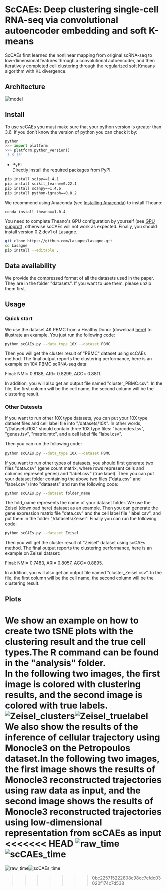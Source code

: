 # ScCAEs: Deep clustering single-cell RNA-seq via convolutional autoencoder embedding and soft K-means
ScCAEs first learned the nonlinear mapping from original scRNA-seq to low-dimensional features through a convolutional autoencoder, and then iteratively completed cell clustering through the regularized soft Kmeans algorithm with KL divergence. 

## Architecture
![model](https://github.com/gushenweiz/scCAEs/blob/master/Architecture/model.png)
## Install

To use scCAEs you must make sure that your python version is greater than 3.6. If you don’t know the version of python you can check it by:
```python
python
>>> import platform
>>> platform.python_version()
'3.6.13'
```

* PyPI  
Directly install the required packages from PyPI.

```bash
pip install scipy==1.4.1
pip install scikit_learn==0.22.1
pip install scanpy==1.4.6
pip install python-igraph==0.8.2
```
We recommend using Anaconda (see [Installing Anaconda](https://docs.anaconda.com/anaconda/install/)) to install Theano:
```bash
conda install theano==1.0.4
```
You need to complete Theano's GPU configuration by yourself (see [GPU supprot](https://lasagne.readthedocs.io/en/latest/user/installation.html#gpu-support)), otherwise scCAEs will not work as expected.
Finally, you should install version 0.2.dev1 of Lasagne.
```bash
git clone https://github.com/Lasagne/Lasagne.git
cd Lasagne
pip install --editable .
```

## Data availability
We provide the compressed format of all the datasets used in the paper. They are in the folder "datasets". If you want to use them, please unzip them first. 

## Usage
### Quick start
We use the dataset 4K PBMC from a Healthy Donor (download [here](https://support.10xgenomics.com/single-cell-gene-expression/datasets/2.1.0/pbmc4k)) to illustrate an example. You just run the following code:

```bash
python scCAEs.py --data_type 10X --dataset PBMC
```

Then you will get the cluster result of "PBMC" dataset using scCAEs method. The final output reports the clustering performance, here is an example on 10X PBMC scRNA-seq data:

Final: NMI= 0.8188, ARI= 0.8299, ACC= 0.8811.

In addition, you will also get an output file named "cluster_PBMC.csv". In the file, the first column will be the cell name, the second column will be the clustering result. 

### Other Datesets

If you want to run other 10X type datasets, you can put your 10X type dataset files and cell label file into "/datasets/10X". In other words, "/Datasets/10X" should contain three 10X type files: "barcodes.tsv", "genes.tsv", "matrix.mtx", and a cell label file "label.csv".

Then you can run the following code:

```bash
python scCAEs.py --data_type 10X --dataset PBMC
```

If you want to run other types of datasets, you should first generate two files "data.csv" (gene count matrix, where rows represent cells and columns represent genes) and "label.csv" (true label). Then you can put your dataset folder containing the above two files ("data.csv" and "label.csv") into "datasets" and run the following code: 

```bash
python scCAEs.py --dataset folder_name
```

The fold_name represents the name of your dataset folder. We use the Zeisel (download [here](https://www.ncbi.nlm.nih.gov/geo/query/acc.cgi?acc=GSE60361)) dataset as an example. Then you can generate the gene expression matrix file "data.csv" and the cell label file "label.csv", and put them in the folder "/datasets/Zeisel". Finally you can run the following code:

```bash
python scCAEs.py --dataset Zeisel
```
Then you will get the cluster result of "Zeisel" dataset using scCAEs method. The final output reports the clustering performance, here is an example on Zeisel dataset:

Final: NMI= 0.7483, ARI= 0.8057, ACC= 0.8895.

In addition, you will also get an output file named "cluster_Zeisel.csv". In the file, the first column will be the cell name, the second column will be the clustering result. 

## Plots
We show an example on how to create two tSNE plots with the clustering result and the true cell types.The R command can be found in the "analysis" folder.<br> 
In the following two images, the first image is colored with clustering results, and the second image is colored with true labels.<br>
![Zeisel_clusters](https://github.com/gushenweiz/scCAEs/blob/master/analysis/Zeisel_clusters.png)![Zeisel_truelabel](https://github.com/gushenweiz/scCAEs/blob/master/analysis/Zeisel_truelabel.png)<br>
We also show the results of the inference of cellular trajectory using Monocle3 on the Petropoulos dataset.In the following two images, the first image shows the results of Monocle3 reconstructed trajectories using raw data as input, and the second image shows the results of Monocle3 reconstructed trajectories using low-dimensional representation from scCAEs as input<br>
<<<<<<< HEAD
![raw_time](https://github.com/gushenweiz/scCAEs/blob/master/analysis/raw_time.png)![scCAEs_time](https://github.com/gushenweiz/scCAEs/blob/master/analysis/scCAEs_time.png)<br>
=======
![raw_time](https://github.com/gushenweiz/scCAEs/blob/master/analysis/raw_time.tiff)![scCAEs_time](https://github.com/gushenweiz/scCAEs/blob/master/analysis/scCAEs_time.tiff)<br>
>>>>>>> 0bc225715222808c98cc7cfdc03020f174c7d538

